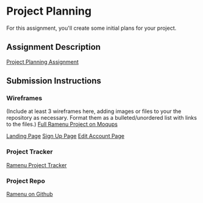 # Project Planning
For this assignment, you'll create some initial plans for your project.

## Assignment Description
[Project Planning Assignment](https://education.launchcode.org/liftoff/assignments/planning/)

## Submission Instructions

### Wireframes

(Include at least 3 wireframes here, adding images or files to your the repository as necessary. Format them as a bulleted/unordered list with links to the files.)
[Full Ramenu Project on Moqups](https://app.moqups.com/melissapabst@gmail.com/YhEknFwAyL/edit/page/aa9df7b72)

[Landing Page](https://app.moqups.com/melissapabst@gmail.com/YhEknFwAyL/edit/page/aa9df7b72)
[Sign Up Page](https://app.moqups.com/melissapabst@gmail.com/YhEknFwAyL/edit/page/a33a31a79)
[Edit Account Page](https://app.moqups.com/melissapabst@gmail.com/YhEknFwAyL/edit/page/aefa18690)

### Project Tracker
[Ramenu Project Tracker](https://trello.com/b/UYEZIezu/ramenu)

### Project Repo 
[Ramenu on Github](https://github.com/MelissaPabst/ramenu)